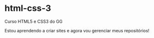 # html-css-3
 Curso HTML5 e CSS3 do GG

 Estou aprendendo a criar sites e agora vou gerenciar meus repositórios!
